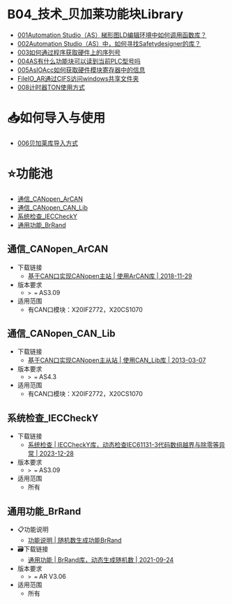 # B04_技术_贝加莱功能块Library

- [001Automation Studio（AS）梯形图LD编辑环境中如何调用函数库？](001Automation%20Studio（AS）梯形图LD编辑环境中如何调用函数库？.md)
- [002Automation Studio（AS）中，如何寻找Safetydesigner的库？](002Automation%20Studio（AS）中，如何寻找Safetydesigner的库？.md)
- [003如何通过程序获取硬件上的序列号](003如何通过程序获取硬件上的序列号.md)
- [004AS有什么功能块可以读到当前PLC型号吗](004AS有什么功能块可以读到当前PLC型号吗.md)
- [005AsIOAcc如何获取硬件模块寄存器中的信息](005AsIOAcc如何获取硬件模块寄存器中的信息.md)
- [FileIO_AR通过CIFS访问windows共享文件夹](../B02_技术_AutomationRuntime/010AR通过CIFS访问windows共享文件夹.md)
- [008计时器TON使用方式](008计时器TON使用方式.md)

# 📥如何导入与使用

- [006贝加莱库导入方式](006贝加莱库导入方式.md)

# ⭐功能池

- [通信_CANopen_ArCAN](#%E9%80%9A%E4%BF%A1_CANopen_ArCAN)
- [通信_CANopen_CAN_Lib](#%E9%80%9A%E4%BF%A1_CANopen_CAN_Lib)
- [系统检查_IECCheckY](#%E7%B3%BB%E7%BB%9F%E6%A3%80%E6%9F%A5_IECCheckY)
- [通用功能_BrRand](#%E9%80%9A%E7%94%A8%E5%8A%9F%E8%83%BD_BrRand)

## 通信_CANopen_ArCAN

- 下载链接
    - [基于CAN口实现CANopen主站 | 使用ArCAN库 | 2018-11-29](/B04_技术_贝加莱功能库Library/FILES/000B04_技术_贝加莱功能块Library/DEMO-CANopen-ArCAN-Master-AS43-2018-11-29.zip ':ignore')
- 版本要求
    - `> =` AS3.09
- 适用范围
    - 有CAN口模块：X20IF2772，X20CS1070

## 通信_CANopen_CAN_Lib

- 下载链接
    - [基于CAN口实现CANopen主从站 | 使用CAN_Lib库 | 2013-03-07](/B04_技术_贝加莱功能库Library/FILES/000B04_技术_贝加莱功能块Library/DEMO-CAN-CANopen-Master-Slave-AS309-Demo-2013-03-07.zip ':ignore')
- 版本要求
    - `> =` AS4.3
- 适用范围
    - 有CAN口模块：X20IF2772，X20CS1070

## 系统检查_IECCheckY

- 下载链接
    - [系统检查 | IECCheckY库，动态检查IEC61131-3代码数组越界与除零等异常 | 2023-12-28](/B04_技术_贝加莱功能库Library/FILES/000B04_技术_贝加莱功能块Library/DEMO-IECCheckY-2023-12-28.zip ':ignore')
- 版本要求
    - `> =` AS3.09
- 适用范围
    - 所有

## 通用功能_BrRand

- 📋功能说明
    - [功能说明 | 随机数生成功能BrRand](007随机数生成功能BrRand.md)
- 🗃️下载链接
    - [通用功能 | BrRand库，动态生成随机数 | 2021-09-24](/B04_技术_贝加莱功能库Library/FILES/000B04_技术_贝加莱功能块Library/BrRand-2021-09-24.zip ':ignore')
- 版本要求
    - `> =` AR V3.06
- 适用范围
    - 所有
